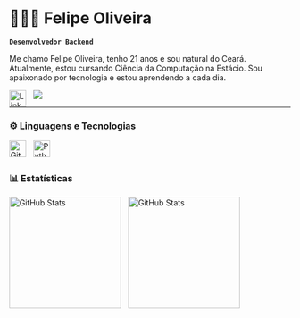 # 👨🏻‍💻 Felipe Oliveira

**`Desenvolvedor Backend`**

Me chamo Felipe Oliveira, tenho 21 anos e sou natural do Ceará. Atualmente, estou cursando Ciência da Computação na Estácio. Sou apaixonado por tecnologia e estou aprendendo a cada dia.

<div> 
  <a href = "mailto:felipeoliveiradez@gmail.com">
  <img src="https://img.shields.io/badge/-Gmail-%23333?style=for-the-badge&logo=gmail&logoColor=white" target="_blank"></a>
  <a href="https://www.linkedin.com/in/felipeoliveiradev/" target="_blank"><img src="https://cdn.jsdelivr.net/gh/devicons/devicon@latest/icons/linkedin/linkedin-original.svg" target="_blank"
    align="left" 
    alt="Linkedin"
    title="Linkedin" 
    width="30px" 
    style="padding-right: 10px;" ></a> 
  
</div>

---

### ⚙ Linguagens e Tecnologias


<img 
    align="left" 
    alt="Git" 
    title="Git"
    width="30px" 
    style="padding-right: 10px;" 
    src="https://cdn.jsdelivr.net/gh/devicons/devicon@latest/icons/git/git-original.svg" 
/>
<img 
    align="left" 
    alt="Python" 
    title="Python"
    width="30px" 
    style="padding-right: 10px;" 
    src="https://cdn.jsdelivr.net/gh/devicons/devicon@latest/icons/python/python-original.svg" 
/>

<br/>
<br/>

### 📊 Estatísticas

<p>
  <img 
    align="left" 
    alt="GitHub Stats" 
    height="200" 
    style="padding-right: 10px;" 
    src="https://github-readme-stats.vercel.app/api?username=lipedev4&show_icons=true&theme=tokyonight&include_all_commits=true&locale=pt-br" 
  />

<img 
      align="left" 
      alt="GitHub Stats" 
      height="200" 
      style="padding-right: 10px;" 
      src="https://github-readme-stats.vercel.app/api/top-langs/?username=lipedev4&theme=tokyonight&layout=compact&custom_title=Tecnologias&langs_count=9" 
  />

</p>
